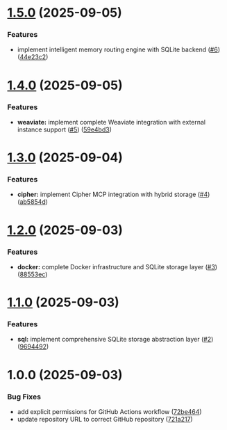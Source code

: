 # [1.5.0](https://github.com/philga7/ai-agent-memory-router/compare/v1.4.0...v1.5.0) (2025-09-05)


### Features

* implement intelligent memory routing engine with SQLite backend ([#6](https://github.com/philga7/ai-agent-memory-router/issues/6)) ([44e23c2](https://github.com/philga7/ai-agent-memory-router/commit/44e23c2d7694c90eff50b72287af20b25146e11a))

# [1.4.0](https://github.com/philga7/ai-agent-memory-router/compare/v1.3.0...v1.4.0) (2025-09-05)


### Features

* **weaviate:** implement complete Weaviate integration with external instance support ([#5](https://github.com/philga7/ai-agent-memory-router/issues/5)) ([59e4bd3](https://github.com/philga7/ai-agent-memory-router/commit/59e4bd31fb274a80d1d5655913d41659bd0533a3))

# [1.3.0](https://github.com/philga7/ai-agent-memory-router/compare/v1.2.0...v1.3.0) (2025-09-04)


### Features

* **cipher:** implement Cipher MCP integration with hybrid storage ([#4](https://github.com/philga7/ai-agent-memory-router/issues/4)) ([ab5854d](https://github.com/philga7/ai-agent-memory-router/commit/ab5854d91a14724052ecd0fdf90b05cf2942467a))

# [1.2.0](https://github.com/philga7/ai-agent-memory-router/compare/v1.1.0...v1.2.0) (2025-09-03)


### Features

* **docker:** complete Docker infrastructure and SQLite storage layer ([#3](https://github.com/philga7/ai-agent-memory-router/issues/3)) ([88553ec](https://github.com/philga7/ai-agent-memory-router/commit/88553ec3c013cfd33fe234c72201e5ff06b7d30b))

# [1.1.0](https://github.com/philga7/ai-agent-memory-router/compare/v1.0.0...v1.1.0) (2025-09-03)


### Features

* **sql:** implement comprehensive SQLite storage abstraction layer ([#2](https://github.com/philga7/ai-agent-memory-router/issues/2)) ([9694492](https://github.com/philga7/ai-agent-memory-router/commit/9694492bc8b95d1cbc74768fca57c31352d5324b))

# 1.0.0 (2025-09-03)


### Bug Fixes

* add explicit permissions for GitHub Actions workflow ([72be464](https://github.com/philga7/ai-agent-memory-router/commit/72be464bdee1986e64fc80ca3ed91a4d6a5716dd))
* update repository URL to correct GitHub repository ([721a217](https://github.com/philga7/ai-agent-memory-router/commit/721a2176d9e2df275b870fecabbc407bf8f9c93c))
